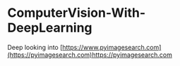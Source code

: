 # ComputerVision-With-DeepLearning
Deep looking into [https://www.pyimagesearch.com](https://pyimagesearch.com)https://pyimagesearch.com
